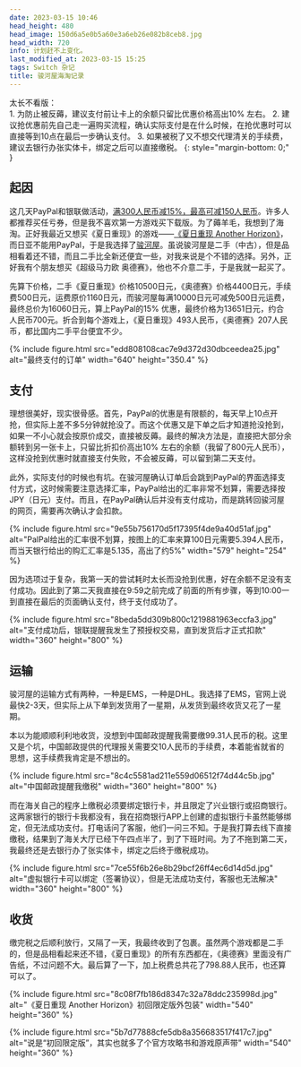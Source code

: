 ```yaml
---
date: 2023-03-15 10:46
head_height: 480
head_image: 150d6a5e0b5a60e3a6eb26e082b8ceb8.jpg
head_width: 720
info: 计划赶不上变化。
last_modified_at: 2023-03-15 15:25
tags: Switch 杂记
title: 骏河屋海淘记录
---
```

<div class="card mb-3">
<div class="card-header text-bg-primary">太长不看版：</div>
<div class="card-body" markdown="1">
1. 为防止被反薅，建议支付前让卡上的余额只留比优惠价格高出10% 左右。
2. 建议抢优惠前先自己走一遍购买流程，确认实际支付是在什么时候，在抢优惠时可以直接等到10点在最后一步确认支付。
3. 如果被税了又不想交代理清关的手续费，建议去银行办张实体卡，绑定之后可以直接缴税。
{: style="margin-bottom: 0;" }
</div></div>

## 起因
这几天PayPal和银联做活动，[满300人民币减15%，最高可减150人民币](https://www.paypal.com/c2/webapps/mpp/campaigns/nna/202302upicampaign)。许多人都推荐买任亏券，但是我不喜欢第一方游戏买下载版。为了薅羊毛，我想到了海淘。正好我最近又想买《夏日重现》的游戏——[《夏日重现 Another Horizon》](https://summertimerendering.mages.co.jp/game/)，而日亚不能用PayPal，于是我选择了[骏河屋](https://www.suruga-ya.com/)。虽说骏河屋是二手（中古），但是品相看着还不错，而且二手比全新还便宜一些，对我来说是个不错的选择。另外，正好我有个朋友想买《超级马力欧 奥德赛》，他也不介意二手，于是我就一起买了。

先算下价格，二手《夏日重现》价格10500日元，《奥德赛》价格4400日元，手续费500日元，运费原价1160日元，而骏河屋每满10000日元可减免500日元运费，最终总价为16060日元，算上PayPal的15% 优惠，最终价格为13651日元，约合人民币700元。折合到每个游戏上，《夏日重现》493人民币，《奥德赛》207人民币，都比国内二手平台便宜不少。

{% include figure.html src="edd808108cac7e9d372d30dbceedea25.jpg" alt="最终支付的订单" width="640" height="350.4" %}

## 支付
理想很美好，现实很骨感。首先，PayPal的优惠是有限额的，每天早上10点开抢，但实际上差不多5分钟就抢没了。而这个优惠又是下单之后才知道抢没抢到，如果一不小心就会按原价成交，直接被反薅。最终的解决方法是，直接把大部分余额转到另一张卡上，只留比折扣价高出10% 左右的余额（我留了800元人民币），这样没抢到优惠时就直接支付失败，不会被反薅，可以留到第二天支付。

此外，实际支付的时候也有坑。在骏河屋确认订单后会跳到PayPal的界面选择支付方式，这时候需要注意选择汇率，PayPal给出的汇率非常不划算，需要选择按JPY（日元）支付。而且，在PayPal确认后并没有支付成功，而是跳转回骏河屋的网页，需要再次确认才会扣款。

{% include figure.html src="9e55b756170d5f17395f4de9a40d51af.jpg" alt="PalPal给出的汇率很不划算，按图上的汇率来算100日元需要5.394人民币，而当天银行给出的购汇汇率是5.135，高出了约5%" width="579" height="254" %}

因为选项过于复杂，我第一天的尝试耗时太长而没抢到优惠，好在余额不足没有支付成功。因此到了第二天我直接在9:59之前完成了前面的所有步骤，等到10:00一到直接在最后的页面确认支付，终于支付成功了。

{% include figure.html src="8beda5dd309b800c1219881963eccfa3.jpg" alt="支付成功后，银联提醒我发生了预授权交易，直到发货后才正式扣款" width="360" height="800" %}

## 运输
骏河屋的运输方式有两种，一种是EMS，一种是DHL。我选择了EMS，官网上说最快2-3天，但实际上从下单到发货用了一星期，从发货到最终收货又花了一星期。

本以为能顺顺利利地收货，没想到中国邮政提醒我需要缴99.31人民币的税。这里又是个坑，中国邮政提供的代理报关需要交10人民币的手续费，本着能省就省的思想，这手续费我肯定是不想出的。

{% include figure.html src="8c4c5581ad211e559d06512f74d44c5b.jpg" alt="中国邮政提醒我缴税" width="360" height="800" %}

而在海关自己的程序上缴税必须要绑定银行卡，并且限定了兴业银行或招商银行。这两家银行的银行卡我都没有，我在招商银行APP上创建的虚拟银行卡虽然能够绑定，但无法成功支付。打电话问了客服，他们一问三不知。于是我打算去线下直接缴税，结果到了海关大厅已经下午四点半了，到了下班时间。为了不拖到第二天，我最终还是去银行办了张实体卡，绑定之后终于缴税成功。

{% include figure.html src="7ce55f6b26e8b29bcf26ff4ec6d14d5d.jpg" alt="虚拟银行卡可以绑定（签署协议），但是无法成功支付，客服也无法解决" width="360" height="800" %}

## 收货
缴完税之后顺利放行，又隔了一天，我最终收到了包裹。虽然两个游戏都是二手的，但是品相看起来还不错，《夏日重现》的所有东西都在，《奥德赛》里面没有广告纸，不过问题不大。最后算了一下，加上税费总共花了798.88人民币，也还算可以了。

{% include figure.html src="8c08f7fb186d8347c32a78ddc235998d.jpg" alt="《夏日重现 Another Horizon》初回限定版外包装" width="540" height="360" %}

{% include figure.html src="5b7d77888cfe5db8a356683517f417c7.jpg" alt="说是“初回限定版”，其实也就多了个官方攻略书和游戏原声带" width="540" height="360" %}